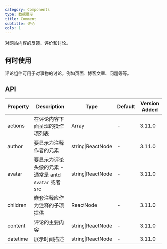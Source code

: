 ```yaml
---
category: Components
type: 数据展示
title: Comment
subtitle: 评论
cols: 1
---
```


对网站内容的反馈、评价和讨论。

## 何时使用

评论组件可用于对事物的讨论，例如页面、博客文章、问题等等。

## API

| Property | Description | Type | Default | Version Added |
| --- | --- | --- | --- | --- |
| actions | 在评论内容下面呈现的操作项列表 | Array<ReactNode> | - | 3.11.0 |
| author | 要显示为注释作者的元素 | string\|ReactNode | - | 3.11.0 |
| avatar | 要显示为评论头像的元素 - 通常是 antd `Avatar` 或者 src | string\|ReactNode | - | 3.11.0 |
| children | 嵌套注释应作为注释的子项提供 | ReactNode | - | 3.11.0 |
| content | 评论的主要内容 | string\|ReactNode | - | 3.11.0 |
| datetime | 展示时间描述 | string\|ReactNode | - | 3.11.0 |
